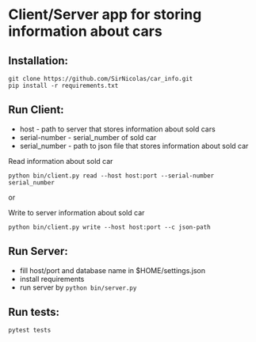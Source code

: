 # Client/Server app for storing information about cars
## Installation:
```
git clone https://github.com/SirNicolas/car_info.git
pip install -r requirements.txt 
```
## Run Client:
* host - path to server that stores information about sold cars
* serial-number - serial_number of sold car
* serial_number - path to json file that stores information about sold car

Read information about sold car
```
python bin/client.py read --host host:port --serial-number serial_number 
```
or

Write to server information about sold car
```
python bin/client.py write --host host:port --c json-path 
```


## Run Server:
* fill host/port and database name in $HOME/settings.json
* install requirements
* run server by `python bin/server.py`

## Run tests:

```
pytest tests
```